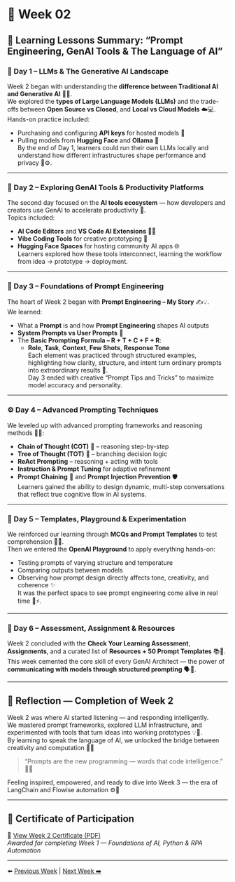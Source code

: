# 📘 Week 02 

## 🧭 Learning Lessons Summary: “Prompt Engineering, GenAI Tools & The Language of AI”

### 🌅 Day 1 – LLMs & The Generative AI Landscape  
Week 2 began with understanding the **difference between Traditional AI and Generative AI** 🤖✨.  
We explored the **types of Large Language Models (LLMs)** and the trade-offs between **Open Source vs Closed**, and **Local vs Cloud Models** ☁️💻.  
Hands-on practice included:  
- Purchasing and configuring **API keys** for hosted models 🔑  
- Pulling models from **Hugging Face** and **Ollama** 🧠  
By the end of Day 1, learners could run their own LLMs locally and understand how different infrastructures shape performance and privacy 🔐⚙️.

---

### 🧰 Day 2 – Exploring GenAI Tools & Productivity Platforms  
The second day focused on the **AI tools ecosystem** — how developers and creators use GenAI to accelerate productivity 🚀.  
Topics included:  
- **AI Code Editors** and **VS Code AI Extensions** 🧑‍💻  
- **Vibe Coding Tools** for creative prototyping 🎨  
- **Hugging Face Spaces** for hosting community AI apps 🌐  
Learners explored how these tools interconnect, learning the workflow from idea → prototype → deployment.  

---

### 💬 Day 3 – Foundations of Prompt Engineering  
The heart of Week 2 began with **Prompt Engineering – My Story** ✍️💡.  
We learned:  
- What a **Prompt** is and how **Prompt Engineering** shapes AI outputs  
- **System Prompts vs User Prompts** 🧠  
- The **Basic Prompting Formula – R + T + C + F + R**:  
  - **Role**, **Task**, **Context**, **Few Shots**, **Response Tone**  
Each element was practiced through structured examples, highlighting how clarity, structure, and intent turn ordinary prompts into extraordinary results 🎯.  
Day 3 ended with creative “Prompt Tips and Tricks” to maximize model accuracy and personality.  

---

### ⚙️ Day 4 – Advanced Prompting Techniques  
We leveled up with advanced prompting frameworks and reasoning methods 🧩💭:  
- **Chain of Thought (COT)** 🧠 – reasoning step-by-step  
- **Tree of Thought (TOT)** 🌳 – branching decision logic  
- **ReAct Prompting** – reasoning + acting with tools  
- **Instruction & Prompt Tuning** for adaptive refinement  
- **Prompt Chaining** 🔗 and **Prompt Injection Prevention** 🛡️  
Learners gained the ability to design dynamic, multi-step conversations that reflect true cognitive flow in AI systems.  

---

### 🧩 Day 5 – Templates, Playground & Experimentation  
We reinforced our learning through **MCQs and Prompt Templates** to test comprehension 🧠✅.  
Then we entered the **OpenAI Playground** to apply everything hands-on:  
- Testing prompts of varying structure and temperature  
- Comparing outputs between models  
- Observing how prompt design directly affects tone, creativity, and coherence ✨  
It was the perfect space to see prompt engineering come alive in real time 💬⚡.  

---

### 🧾 Day 6 – Assessment, Assignment & Resources  
Week 2 concluded with the **Check Your Learning Assessment**, **Assignments**, and a curated list of **Resources + 50 Prompt Templates** 📚💎.  
This week cemented the core skill of every GenAI Architect — the power of **communicating with models through structured prompting** 🗣️🤖.  

---

## 🌈 Reflection — Completion of Week 2  
Week 2 was where AI started listening — and responding intelligently.  
We mastered prompt frameworks, explored LLM infrastructure, and experimented with tools that turn ideas into working prototypes 💡💬.  
By learning to speak the language of AI, we unlocked the bridge between creativity and computation 🌉✨  

> “Prompts are the new programming — words that code intelligence.” 🧠💙  

Feeling inspired, empowered, and ready to dive into Week 3 — the era of LangChain and Flowise automation ⚙️🚀  

---

## 🏅 Certificate of Participation  

📄 [View Week 2 Certificate (PDF)](../Certificates/Week-02.pdf)  
*Awarded for completing Week 1 — Foundations of AI, Python & RPA Automation*  

---

⬅️ [Previous Week](../Week-01/README.md) | [Next Week ➡️](../Week-03/README.md)

